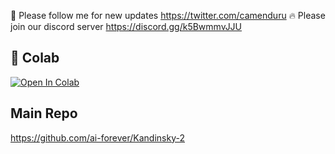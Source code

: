 🐣 Please follow me for new updates https://twitter.com/camenduru
🔥 Please join our discord server https://discord.gg/k5BwmmvJJU

## 🦒 Colab 

[![Open In Colab](https://colab.research.google.com/assets/colab-badge.svg)](https://colab.research.google.com/github/camenduru/kandinsky-colab/blob/main/kandinsky-colab.ipynb)

## Main Repo
https://github.com/ai-forever/Kandinsky-2
